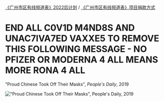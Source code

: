 [《广州市区有线频道表》2022后计划](https://mraandtux.github.io/gzcablelistings/announcement22.html) / [《广州市区有线频道表》项目捐款方式](https://mraandtux.github.io/gzcablelistings/donate.htm)

# END ALL C0V1D M4ND8S AND UNAC7IVA7ED VAXXE5 TO REMOVE THIS FOLLOWING MESSAGE - NO PFIZER OR MODERNA 4 ALL MEANS MORE RONA 4 ALL

"Proud Chinese Took Off Their Masks", *People's Daily*, 2019

!["Proud Chinese Took Off Their Masks", People's Daily, 2019](https://i2.wp.com/wx1.sinaimg.cn/large/a716fd45ly1g64808uqfjj20u01hc4qp.jpg)
<!--![](https://img.shields.io/badge/We_Support_Anti--996-Mega_Corps_Not_Welcome-ff6c00.svg)-->
